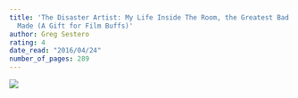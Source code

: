 ```yaml
---
title: 'The Disaster Artist: My Life Inside The Room, the Greatest Bad Movie Ever
  Made (A Gift for Film Buffs)'
author: Greg Sestero
rating: 4
date_read: "2016/04/24"
number_of_pages: 289
---
```


<img src="http://i.giphy.com/xT1XGR1tgg71sij0SA.gif">